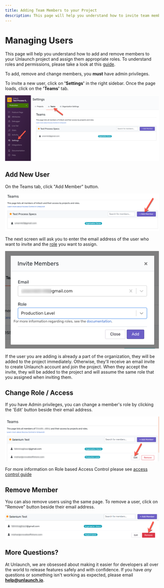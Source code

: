 ```yaml
---
title: Adding Team Members to your Project
description: This page will help you understand how to invite team members to your Unlaunch project and give them the right access.
---
```


# Managing Users

This page will help you understand how to add and remove members to your Unlaunch project and assign them appropriate roles. To understand roles and permissions, please take a look at this [guide](access-control).

To add, remove and change members, you **must** have admin privileges.

To invite a new user, click on **'Settings'** in the right sidebar. Once the page loads, click on the **'Teams'** tab.

<div class="justify-content-center">
    <img src="/assets/img/add-member-1.png" class="border" alt="add member button"/>
</div>

## Add New User
On the Teams tab, click "Add Member" button.

<div class="justify-content-center pb-3">
    <img src="/assets/img/add-member-2.png" class="border" alt="add member button"/>
</div>

The next screen will ask you to enter the email address of the user who want to invite and the [role](access-control) you want to assign. 

<div class="justify-content-center pb-3">
    <img src="/assets/img/add-member-3.png" class="border" alt="invite member popup"/>
</div>

If the user you are adding is already a part of the organization, they will be added to the project immediately. Otherwise, they'll receive an email invite to create Unlaunch account and join the project. When they accept the invite, they will be added to the project and will assume the same role that you assigned when inviting them.

## Change Role / Access 
If you have Admin privileges, you can change a member's role by clicking the 'Edit' button beside their email address. 

<div class="justify-content-center pb-3">
    <img src="/assets/img/existing-user-added.png" class="border" alt="edit role button"/>
</div>	

For more information on Role based Access Control please see [access control guide](access-control)

## Remove Member
You can also remove users using the same page. To remove a user, click on "Remove" button beside their email address. 

<div class="justify-content-center pb-3">
    <img src="/assets/img/remove-member.png" alt="remove member"/>
</div>	

## More Questions?

At Unlaunch, we are obsessed about making it easier for developers all over the world to release features safely and with confidence. If you have *any* questions or something isn't working as expected, please email **help@unlaunch.io**.
